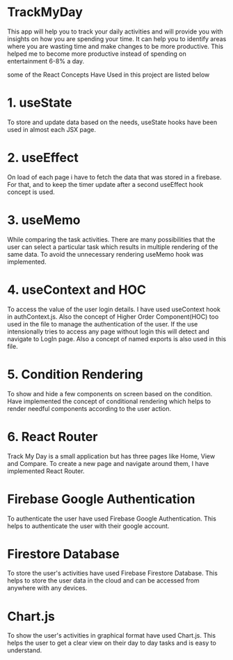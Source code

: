 # TrackMyDay
This app will help you to track your daily activities and will provide you with insights on how you are spending your time. It can help you to identify areas where you are wasting time and make changes to be more productive. This helped me to become more productive instead of spending on entertainment 6-8% a day.

some of the React Concepts Have Used in this project are listed below
# 1. useState
To store and update data based on the needs, useState hooks have been used in almost each JSX page.
# 2. useEffect
On load of each page i have to fetch the data that was stored in a firebase. For that, and to keep the timer update after a second useEffect hook concept is used.
# 3. useMemo
While comparing the task activities. There are many possibilities that the user can select a particular task which results in multiple rendering of the same data. To avoid the unnecessary rendering useMemo hook was implemented.
# 4. useContext and  HOC
To access the value of the user login details. I have used useContext hook in authContext.js. Also the concept of Higher Order Component(HOC) too used in the file to manage the authentication of the user. If the use intensionally tries to access any page without login this will detect and navigate to LogIn page. Also a concept of named exports is also used in this file.
# 5. Condition Rendering 
To show and hide a few components on screen based on the condition. Have implemented the concept of conditional rendering which helps to render needful components according to the user action.
# 6. React Router
Track My Day is a small application but has three pages like Home, View and Compare. To create a new page and navigate around them, I have implemented React Router.


# Firebase Google Authentication
To authenticate the user have used Firebase Google Authentication. This helps to authenticate the user with their google account.
# Firestore Database
To store the user's activities have used Firebase Firestore Database. This helps to store the user data in the cloud and can be accessed from anywhere with any devices.

# Chart.js
To show the user's activities in graphical format have used Chart.js. This helps the user to get a clear view on their day to day tasks and is easy to understand.

